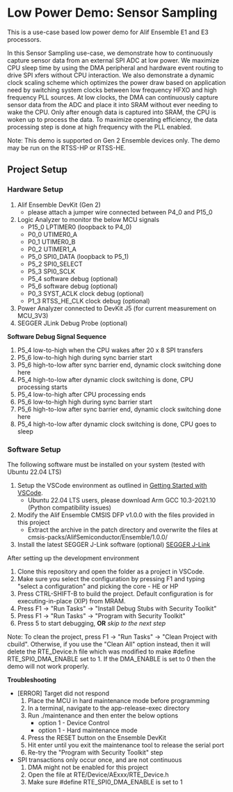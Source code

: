 # Low Power Demo: Sensor Sampling
This is a use-case based low power demo for Alif Ensemble E1 and E3 processors.

In this Sensor Sampling use-case, we demonstrate how to continuously capture
sensor data from an external SPI ADC at low power. We maximize CPU sleep time by
using the DMA peripheral and hardware event routing to drive SPI xfers without
CPU interaction. We also demonstrate a dynamic clock scaling scheme which
optimizes the power draw based on application need by switching system clocks
between low frequency HFXO and high frequency PLL sources. At low clocks, the
DMA can continuously capture sensor data from the ADC and place it into SRAM
without ever needing to wake the CPU. Only after enough data is captured into
SRAM, the CPU is woken up to process the data. To maximize operating efficiency,
the data processing step is done at high frequency with the PLL enabled.

Note: This demo is supported on Gen 2 Ensemble devices only. The demo may be run
on the RTSS-HP or RTSS-HE.

## Project Setup
### Hardware Setup
1. Alif Ensemble DevKit (Gen 2)
   - please attach a jumper wire connected between P4_0 and P15_0
2. Logic Analyzer to monitor the below MCU signals
   - P15_0  LPTIMER0  (loopback to P4_0)
   - P0_0   UTIMER0_A
   - P0_1   UTIMER0_B
   - P0_2   UTIMER1_A
   - P5_0   SPI0_DATA (loopback to P5_1)
   - P5_2   SPI0_SELECT
   - P5_3   SPI0_SCLK
   - P5_4   software debug (optional)
   - P5_6   software debug (optional)
   - P0_3   SYST_ACLK clock debug (optional)
   - P1_3   RTSS_HE_CLK clock debug (optional)
3. Power Analyzer connected to DevKit J5 (for current measurement on MCU_3V3)
4. SEGGER JLink Debug Probe (optional)

**Software Debug Signal Sequence**
1. P5_4 low-to-high when the CPU wakes after 20 x 8 SPI transfers
2. P5_6 low-to-high high during sync barrier start
3. P5_6 high-to-low after sync barrier end, dynamic clock switching done here
4. P5_4 high-to-low after dynamic clock switching is done, CPU processing starts
5. P5_4 low-to-high after CPU processing ends
6. P5_6 low-to-high high during sync barrier start
7. P5_6 high-to-low after sync barrier end, dynamic clock switching done here
8. P5_4 high-to-low after dynamic clock switching is done, CPU goes to sleep

### Software Setup
The following software must be installed on your system (tested with Ubuntu 22.04 LTS)
1. Setup the VSCode environment as outlined in [Getting Started with VSCode](https://alifsemi.com/download/AUGD0012).
   - Ubuntu 22.04 LTS users, please download Arm GCC 10.3-2021.10 (Python compatibility issues)
2. Modify the Alif Ensemble CMSIS DFP v1.0.0 with the files provided in this project
   - Extract the archive in the patch directory and overwrite the files at cmsis-packs/AlifSemiconductor/Ensemble/1.0.0/
3. Install the latest SEGGER J-Link software (optional) [SEGGER J-Link](https://www.segger.com/downloads/jlink)

After setting up the development environment
1. Clone this repository and open the folder as a project in VSCode.
2. Make sure you select the configuration by pressing F1 and typing "select a configuration" and picking the core - HE or HP
3. Press CTRL-SHIFT-B to build the project. Default configuration is for executing-in-place (XIP) from MRAM.
4. Press F1 -> "Run Tasks" -> "Install Debug Stubs with Security Toolkit"
5. Press F1 -> "Run Tasks" -> "Program with Security Toolkit"
6. Press 5 to start debugging, **OR** *skip to the next step*

Note: To clean the project, press F1 -> "Run Tasks" -> "Clean Project with cbuild". Otherwise, if you use the "Clean All" option instead, then it will delete the RTE_Device.h file which was modified to make #define RTE_SPI0_DMA_ENABLE set to 1. If the DMA_ENABLE is set to 0 then the demo will not work properly.

**Troubleshooting**
* [ERROR] Target did not respond
   1. Place the MCU in hard maintenance mode before programming
   2. In a terminal, navigate to the app-release-exec directory
   3. Run ./maintenance and then enter the below options
      * option 1 - Device Control
      * option 1 - Hard maintenance mode
   4. Press the RESET button on the Ensemble DevKit
   5. Hit enter until you exit the maintenance tool to release the serial port
   6. Re-try the "Program with Security Toolkit" step
* SPI transactions only occur once, and are not continuous
   1. DMA might not be enabled for this project
   2. Open the file at RTE/Device/AExxx/RTE_Device.h
   3. Make sure #define RTE_SPI0_DMA_ENABLE is set to 1
